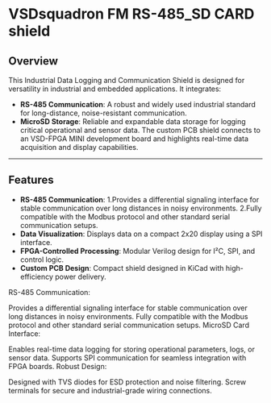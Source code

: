# VSDsquadron FM RS-485_SD CARD shield

## Overview
This Industrial Data Logging and Communication Shield is designed for versatility in industrial and embedded applications. It integrates:

- **RS-485 Communication**: A robust and widely used industrial standard for long-distance, noise-resistant communication.
- **MicroSD Storage**: Reliable and expandable data storage for logging critical operational and sensor data.
The custom PCB shield connects to an VSD-FPGA MINI development board and highlights real-time data acquisition and display capabilities.
---

## Features
- **RS-485 Communication**:
      1.Provides a differential signaling interface for stable communication over long distances in noisy environments.
      2.Fully compatible with the Modbus protocol and other standard serial communication setups.
- **Data Visualization**: Displays data on a compact 2x20 display using a SPI interface.
- **FPGA-Controlled Processing**: Modular Verilog design for I²C, SPI, and control logic.
- **Custom PCB Design**: Compact shield designed in KiCad with high-efficiency power delivery.

RS-485 Communication:

Provides a differential signaling interface for stable communication over long distances in noisy environments.
Fully compatible with the Modbus protocol and other standard serial communication setups.
MicroSD Card Interface:

Enables real-time data logging for storing operational parameters, logs, or sensor data.
Supports SPI communication for seamless integration with FPGA boards.
Robust Design:

Designed with TVS diodes for ESD protection and noise filtering.
Screw terminals for secure and industrial-grade wiring connections.
